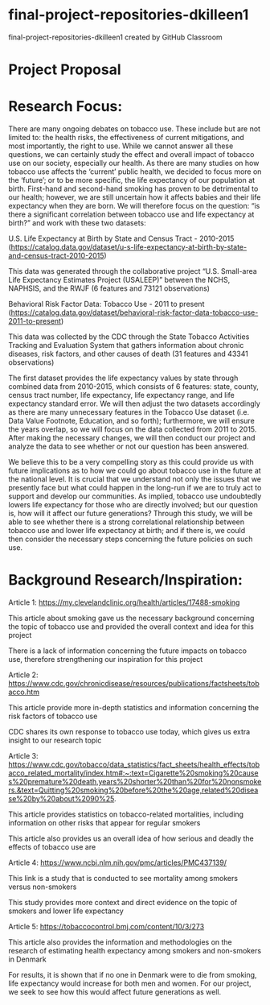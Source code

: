 # final-project-repositories-dkilleen1
final-project-repositories-dkilleen1 created by GitHub Classroom
# Project Proposal

# Research Focus:
There are many ongoing debates on tobacco use. These include but are not limited to: the health risks, the effectiveness of current mitigations, and most importantly, the right to use. While we cannot answer all these questions, we can certainly study the effect and overall impact of tobacco use on our society, especially our health. As there are many studies on how tobacco use affects the ‘current’ public health, we decided to focus more on the ‘future’; or to be more specific, the life expectancy of our population at birth. First-hand and second-hand smoking has proven to be detrimental to our health; however, we are still uncertain how it affects babies and their life expectancy when they are born. We will therefore focus on the question: “is there a significant correlation between tobacco use and life expectancy at birth?” and work with these two datasets:

U.S. Life Expectancy at Birth by State and Census Tract - 2010-2015 (https://catalog.data.gov/dataset/u-s-life-expectancy-at-birth-by-state-and-census-tract-2010-2015)

This data was generated through the collaborative project “U.S. Small-area Life Expectancy Estimates Project (USALEEP)” between the NCHS, NAPHSIS, and the RWJF
(6 features and 73121 observations)


Behavioral Risk Factor Data: Tobacco Use - 2011 to present (https://catalog.data.gov/dataset/behavioral-risk-factor-data-tobacco-use-2011-to-present)

This data was collected by the CDC through the State Tobacco Activities Tracking and Evaluation System that gathers information about chronic diseases, risk factors, and other causes of death
(31 features and 43341 observations)

The first dataset provides the life expectancy values by state through combined data from 2010-2015, which consists of 6 features: state, county, census tract number, life expectancy, life expectancy range, and life expectancy standard error. We will then adjust the two datasets accordingly as there are many unnecessary features in the Tobacco Use dataset (i.e. Data Value Footnote, Education, and so forth); furthermore, we will ensure the years overlap, so we will focus on the data collected from 2011 to 2015. After making the necessary changes, we will then conduct our project and analyze the data to see whether or not our question has been answered. 

We believe this to be a very compelling story as this could provide us with future implications as to how we could go about tobacco use in the future at the national level. It is crucial that we understand not only the issues that we presently face but what could happen in the long-run if we are to truly act to support and develop our communities. As implied, tobacco use undoubtedly lowers life expectancy for those who are directly involved; but our question is, how will it affect our future generations? Through this study, we will be able to see whether there is a strong correlational relationship between tobacco use and lower life expectancy at birth; and if there is, we could then consider the necessary steps concerning the future policies on such use.

# Background Research/Inspiration:
Article 1: https://my.clevelandclinic.org/health/articles/17488-smoking

This article about smoking gave us the necessary background concerning the topic of tobacco use and provided the overall context and idea for this project

There is a lack of information concerning the future impacts on tobacco use, therefore strengthening our inspiration for this project

Article 2: https://www.cdc.gov/chronicdisease/resources/publications/factsheets/tobacco.htm

This article provide more in-depth statistics and information concerning the risk factors of tobacco use

CDC shares its own response to tobacco use today, which gives us extra insight to our research topic

Article 3: https://www.cdc.gov/tobacco/data_statistics/fact_sheets/health_effects/tobacco_related_mortality/index.htm#:~:text=Cigarette%20smoking%20causes%20premature%20death,years%20shorter%20than%20for%20nonsmokers.&text=Quitting%20smoking%20before%20the%20age,related%20disease%20by%20about%2090%25.

This article provides statistics on tobacco-related mortalities, including information on other risks that appear for regular smokers

This article also provides us an overall idea of how serious and deadly the effects of tobacco use are

Article 4: https://www.ncbi.nlm.nih.gov/pmc/articles/PMC437139/ 

This link is a study that is conducted to see mortality among smokers versus non-smokers

This study provides more context and direct evidence on the topic of smokers and lower life expectancy

Article 5: https://tobaccocontrol.bmj.com/content/10/3/273

This article also provides the information and methodologies on the research of estimating health expectancy among smokers and non-smokers in Denmark

For results, it is shown that if no one in Denmark were to die from smoking, life expectancy would increase for both men and women. For our project, we seek to see how this would affect future generations as well.
